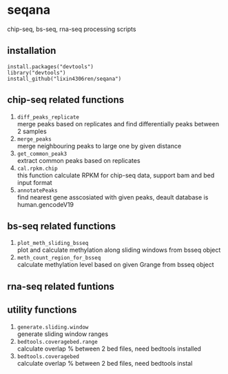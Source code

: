 # seqana
chip-seq, bs-seq, rna-seq processing scripts

## installation  
```
install.packages("devtools")
library("devtools")
install_github("lixin4306ren/seqana")
```

## chip-seq related functions
1. `diff_peaks_replicate`   
merge peaks based on replicates and find differentially peaks between 2 samples
2. `merge_peaks`  
merge neighbouring peaks to large one by given distance
3. `get_common_peak3`  
extract common peaks based on replicates
4. `cal.rpkm.chip`  
this function calculate RPKM for chip-seq data, support bam and bed input format
5. `annotatePeaks`  
find nearest gene asscosiated with given peaks, deault database is human.gencodeV19

## bs-seq related functions
1. `plot_meth_sliding_bsseq`  
plot and calculate methylation along sliding windows from bsseq object
2. `meth_count_region_for_bsseq`  
calculate methylation level based on given Grange from bsseq object

## rna-seq related funtions
## utility functions
1. `generate.sliding.window`  
generate sliding window ranges
2. `bedtools.coveragebed.range`    
calculate overlap % between 2 bed files, need bedtools installed
3. `bedtools.coveragebed`  
calculate overlap % between 2 bed files, need bedtools instal
